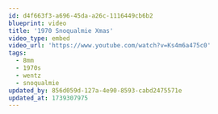 ```yaml
---
id: d4f663f3-a696-45da-a26c-1116449cb6b2
blueprint: video
title: '1970 Snoqualmie Xmas'
video_type: embed
video_url: 'https://www.youtube.com/watch?v=Ks4m6a475c0'
tags:
  - 8mm
  - 1970s
  - wentz
  - snoqualmie
updated_by: 856d059d-127a-4e90-8593-cabd2475571e
updated_at: 1739307975
---
```

